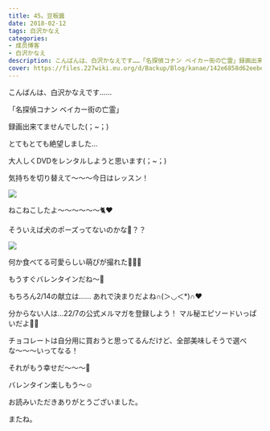 ```yaml
---
title: 45。豆板醤
date: 2018-02-12
tags: 白沢かなえ
categories: 
- 成员博客
- 白沢かなえ
description: こんばんは、白沢かなえです……「名探偵コナン ベイカー街の亡霊」録画出来てませんでした(；~；)とてもとても絶望しました…大人しくDVDをレンタルしようと思いま...
cover: https://files.227wiki.eu.org/d/Backup/Blog/kanae/142e6858d62eebe7e32fdb0b39059.jpg 
---
```









こんばんは、白沢かなえです……



「名探偵コナン ベイカー街の亡霊」



録画出来てませんでした(；~；)



とてもとても絶望しました…



大人しくDVDをレンタルしようと思います(；~；)












気持ちを切り替えて〜〜〜今日はレッスン！


![](https://files.227wiki.eu.org/d/Backup/Blog/kanae/142e6858d62eebe7e32fdb0b39059.jpg)




ねこねこしたよ〜〜〜〜〜〜🐈❤️



そういえば犬のポーズってないのかな🐶？？












![](https://files.227wiki.eu.org/d/Backup/Blog/kanae/142e6858d62eebe7e32fdb0b39059-01.jpg)




何か食べてる可愛らしい萌ぴが撮れた🌷🌷🌷












もうすぐバレンタインだね〜🍫



もちろん2/14の献立は……
あれで決まりだよね∩(＞◡＜*)∩❤️



分からない人は…22/7の公式メルマガを登録しよう！
マル秘エピソードいっぱいだよ🤫🌷










チョコレートは自分用に買おうと思ってるんだけど、全部美味しそうで選べな〜〜〜いってなる！



それがもう幸せだ〜〜〜🍫












バレンタイン楽しもう〜☺️













お読みいただきありがとうございました。



またね。


